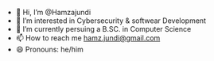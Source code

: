 - 👋 Hi, I’m @Hamzajundi
- 👀 I’m interested in Cybersecurity & softwear Development 
- 🌱 I’m currently persuing a B.SC. in Computer Science 
- 📫 How to reach me hamz.jundi@gmail.com
- 😄 Pronouns: he/him

<!---
Hamzajundi/Hamzajundi is a ✨ special ✨ repository because its `README.md` (this file) appears on your GitHub profile.
You can click the Preview link to take a look at your changes.
--->
